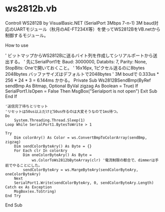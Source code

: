 # ws2812b.vb
Controll WS2812B by VisualBasic.NET (SerialPort 3Mbps 7-n-1)
3M baud対応のUARTモジュール（秋月のAE-FT234X等）を使ってWS2812BをVB.netから制御するモジュール。

How to use

' ビットマップからWS2812Bに送るバイト列を作成してシリアルポートから送出する。
' 先にSerialPort1を Baud: 3000000, Databits: 7, Parity: None, StopBits: Oneで開いておくこと。
' 16x16px, 1ピクセル送るのに8bytes 2048bytes バッファサイズはデフォルトで2048bytes
' 3M boudで 0.333us * 256 * 24 * 3 = 6.144ms かかる。
Private Sub Ws2812BSendBmp(ByRef sendBmp As Bitmap, Optional ByVal zigzag As Boolean = True)
    If SerialPort1.IsOpen = False Then
        MsgBox("Serialport is not open")
        Exit Sub
    End If

    '送信完了待ちとリセット
    'リセットは50us以上だけど50us作るのは大変そうなので1ms待つ。
    Do
        System.Threading.Thread.Sleep(1)
    Loop While SerialPort1.BytesToWrite > 1

    Try
        Dim colorAry() As Color = ws.ConvertBmpToColorArray(sendBmp, zigzag)
        Dim sendColorByteAry() As Byte = {}
        For Each clr In colorAry
            Dim oneColorByteAry() As Byte =
                ws.ColorToWs2812bByteArray(clr) '電流制限の都合で、dimmerは手前でやることにした。
            sendColorByteAry = ws.MargeByteAry(sendColorByteAry, oneColorByteAry)
        Next
        SerialPort1.Write(sendColorByteAry, 0, sendColorByteAry.Length)
    Catch ex As Exception
        MsgBox(ex.ToString)
    End Try

End Sub
